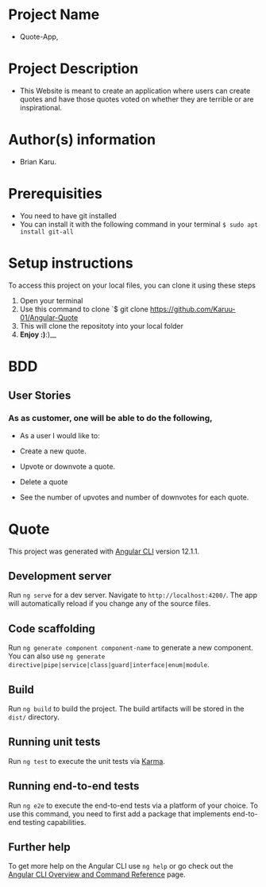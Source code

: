 # Project Name
 - Quote-App,
# Project Description
 - This Website is meant to create an application where users can create quotes and have those quotes voted on whether they are terrible or are inspirational. 
 # Author(s) information
 - Brian Karu.
 # Prerequisities
 - You need to have git installed
 - You can install it with the following command in your terminal
`$ sudo apt install git-all`
# Setup instructions
To access this project on your local files, you can clone it using these steps
1. Open your terminal
1. Use this command to clone `$ git clone
 https://github.com/Karuu-01/Angular-Quote
1. This will clone the repositoty into your local folder
1. __Enjoy :)__:)__
# BDD
## User Stories 
### As as customer, one will be able to do the following,
 - As a user I would like to:

  - Create a new quote.
  - Upvote or downvote a quote.
  - Delete a quote
  - See the number of upvotes and number of downvotes for each quote.
# Quote

This project was generated with [Angular CLI](https://github.com/angular/angular-cli) version 12.1.1.

## Development server

Run `ng serve` for a dev server. Navigate to `http://localhost:4200/`. The app will automatically reload if you change any of the source files.

## Code scaffolding

Run `ng generate component component-name` to generate a new component. You can also use `ng generate directive|pipe|service|class|guard|interface|enum|module`.

## Build

Run `ng build` to build the project. The build artifacts will be stored in the `dist/` directory.

## Running unit tests

Run `ng test` to execute the unit tests via [Karma](https://karma-runner.github.io).

## Running end-to-end tests

Run `ng e2e` to execute the end-to-end tests via a platform of your choice. To use this command, you need to first add a package that implements end-to-end testing capabilities.

## Further help

To get more help on the Angular CLI use `ng help` or go check out the [Angular CLI Overview and Command Reference](https://angular.io/cli) page.
